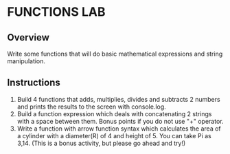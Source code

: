 # FUNCTIONS LAB

## Overview 
Write some functions that will do basic mathematical expressions and string manipulation. 

## Instructions
1. Build 4 functions that adds, multiplies, divides and subtracts 2 numbers and prints the results to the screen with console.log.
2. Build a function expression which deals with concatenating 2 strings with a space between them. Bonus points if you do not use "+" operator.
3. Write a function with arrow function syntax which calculates the area of a cylinder with a diameter(R) of 4 and height of 5. You can take Pi as 3,14. (This is a bonus activity, but please go ahead and try!)
